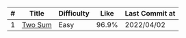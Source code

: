 |  #  |          Title          | Difficulty | Like  | Last Commit at |
| --: | ----------------------- | ---------- | ----- | -------------- |
|   1 | [Two Sum](docs/0001.md) | Easy       | 96.9% | 2022/04/02     |
